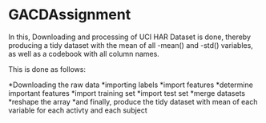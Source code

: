 GACDAssignment
==============
In this, Downloading and processing of UCI HAR Dataset is done, thereby producing a tidy dataset with the mean of all -mean() 
and -std() variables, as well as a codebook with all column names.

This is done as follows:


*Downloading the raw data
*importing labels
*import features
*determine important features
*import training set
*import test set
*merge datasets
*reshape the array
*and finally, produce the tidy dataset with mean of each variable for each activty and each subject
